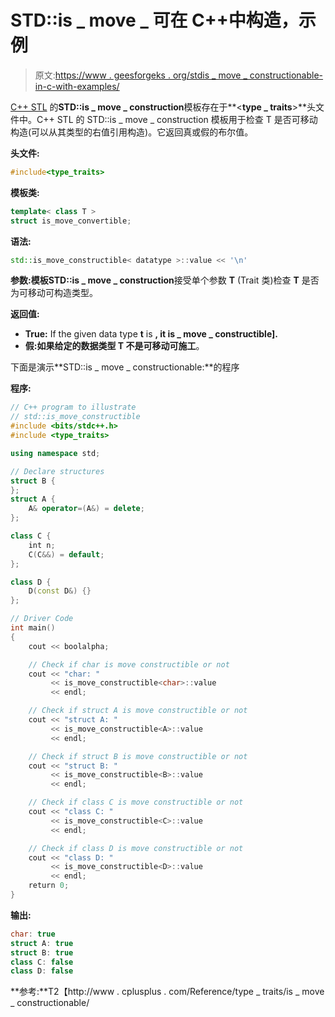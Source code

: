 # STD::is _ move _ 可在 C++中构造，示例

> 原文:[https://www . geesforgeks . org/stdis _ move _ constructionable-in-c-with-examples/](https://www.geeksforgeeks.org/stdis_move_constructible-in-c-with-examples/)

[C++ STL](https://www.geeksforgeeks.org/the-c-standard-template-library-stl/) 的**STD::is _ move _ construction**模板存在于**<**type _ traits**>**头文件中。C++ STL 的 STD::is _ move _ construction 模板用于检查 T 是否可移动构造(可以从其类型的右值引用构造)。它返回真或假的布尔值。

**头文件:**

```cpp
#include<type_traits>

```

**模板类:**

```cpp
template< class T >
struct is_move_convertible;

```

**语法:**

```cpp
std::is_move_constructible< datatype >::value << '\n'

```

**参数:**模板**STD::is _ move _ construction**接受单个参数 **T** (Trait 类)检查 **T** 是否为可移动可构造类型。

**返回值:**

*   **True:** If the given data type **t** is **, it is _ move _ constructible].**
*   **假:**如果给定的数据类型 **T** 不是**可移动可施工**。

下面是演示**STD::is _ move _ constructionable:**的程序

**程序:**

```cpp
// C++ program to illustrate
// std::is_move_constructible
#include <bits/stdc++.h>
#include <type_traits>

using namespace std;

// Declare structures
struct B {
};
struct A {
    A& operator=(A&) = delete;
};

class C {
    int n;
    C(C&&) = default;
};

class D {
    D(const D&) {}
};

// Driver Code
int main()
{
    cout << boolalpha;

    // Check if char is move constructible or not
    cout << "char: "
         << is_move_constructible<char>::value
         << endl;

    // Check if struct A is move constructible or not
    cout << "struct A: "
         << is_move_constructible<A>::value
         << endl;

    // Check if struct B is move constructible or not
    cout << "struct B: "
         << is_move_constructible<B>::value
         << endl;

    // Check if class C is move constructible or not
    cout << "class C: "
         << is_move_constructible<C>::value
         << endl;

    // Check if class D is move constructible or not
    cout << "class D: "
         << is_move_constructible<D>::value
         << endl;
    return 0;
}
```

**输出:**

```cpp
char: true
struct A: true
struct B: true
class C: false
class D: false

```

**参考:**T2【http://www . cplusplus . com/Reference/type _ traits/is _ move _ constructionable/